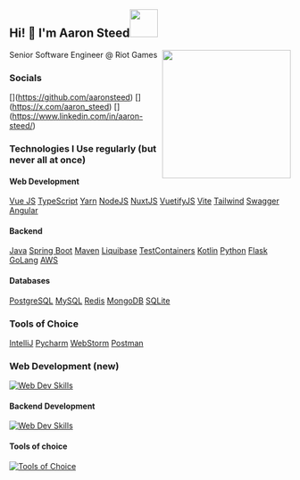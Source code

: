 <h2>Hi! 👋 I'm Aaron Steed<img src="https://cdn.sanity.io/images/do2rqv0h/production/3356021b2d743e60cb89b0b97196fb2b2b0b44a0-800x800.gif?w=500&fit=max&auto=format" width="50"></h2>
<img align='right' src="./images/grand-canyon.png" width="230">
<p>Senior Software Engineer @ Riot Games</p>

### Socials
[[](https://raw.githubusercontent.com/CLorant/readme-social-icons/main/medim/filled/github.svg)](https://github.com/aaronsteed)
[[](https://raw.githubusercontent.com/CLorant/readme-social-icons/main/medim/filled/twitter-x.svg)](https://x.com/aaron_steed)
[[](https://raw.githubusercontent.com/CLorant/readme-social-icons/main/medim/filled/linkedin.svg)](https://www.linkedin.com/in/aaron-steed/)

### Technologies I Use regularly (but never all at once)

#### Web Development
[Vue JS](https://user-images.githubusercontent.com/25181517/117448124-a2da9800-af3e-11eb-85d2-bd1b69b65603.png)
[TypeScript](https://user-images.githubusercontent.com/25181517/183890598-19a0ac2d-e88a-4005-a8df-1ee36782fde1.png)
[Yarn](https://user-images.githubusercontent.com/25181517/183049794-a3dfaddd-22ee-4ffe-b0b4-549ccd4879f9.png)
[NodeJS](https://user-images.githubusercontent.com/25181517/183568594-85e280a7-0d7e-4d1a-9028-c8c2209e073c.png)
[NuxtJS](https://github.com/marwin1991/profile-technology-icons/assets/136815194/ebd92b15-970a-45b8-8c4c-0ecf69b17cdc)
[VuetifyJS](https://github.com/marwin1991/profile-technology-icons/assets/136815194/50c63e54-074f-494b-b786-01eb7870c927)
[Vite](https://github-production-user-asset-6210df.s3.amazonaws.com/62091613/261395532-b40892ef-efb8-4b0e-a6b5-d1cfc2f3fc35.png)
[Tailwind](https://user-images.githubusercontent.com/25181517/202896760-337261ed-ee92-4979-84c4-d4b829c7355d.png)
[Swagger](https://user-images.githubusercontent.com/25181517/186711335-a3729606-5a78-4496-9a36-06efcc74f800.png)
[Angular](https://user-images.githubusercontent.com/25181517/183890595-779a7e64-3f43-4634-bad2-eceef4e80268.png)

#### Backend
[Java](https://user-images.githubusercontent.com/25181517/117201156-9a724800-adec-11eb-9a9d-3cd0f67da4bc.png)
[Spring Boot](https://user-images.githubusercontent.com/25181517/183891303-41f257f8-6b3d-487c-aa56-c497b880d0fb.png)
[Maven](https://user-images.githubusercontent.com/25181517/117207242-07d5a700-adf4-11eb-975e-be04e62b984b.png)
[Liquibase](https://user-images.githubusercontent.com/25181517/183891673-32824908-bc5d-44f8-8f72-f0415822404a.png)
[TestContainers](https://user-images.githubusercontent.com/25181517/184097317-690eea12-3a26-4f7c-8521-729ebbbb3f98.png)
[Kotlin](https://user-images.githubusercontent.com/25181517/185062810-7ee0c3d2-17f2-4a98-9d8a-a9576947692b.png)
[Python](https://user-images.githubusercontent.com/25181517/183423507-c056a6f9-1ba8-4312-a350-19bcbc5a8697.png)
[Flask](https://user-images.githubusercontent.com/25181517/183423775-2276e25d-d43d-4e58-890b-edbc88e915f7.png)
[GoLang](https://user-images.githubusercontent.com/25181517/192149581-88194d20-1a37-4be8-8801-5dc0017ffbbe.png)
[AWS]()

#### Databases
[PostgreSQL](https://user-images.githubusercontent.com/25181517/117208740-bfb78400-adf5-11eb-97bb-09072b6bedfc.png)
[MySQL](https://user-images.githubusercontent.com/25181517/183896128-ec99105a-ec1a-4d85-b08b-1aa1620b2046.png)
[Redis](https://user-images.githubusercontent.com/25181517/182884894-d3fa6ee0-f2b4-4960-9961-64740f533f2a.png)
[MongoDB](https://user-images.githubusercontent.com/25181517/182884177-d48a8579-2cd0-447a-b9a6-ffc7cb02560e.png)
[SQLite](https://github.com/marwin1991/profile-technology-icons/assets/136815194/82df4543-236b-4e45-9604-5434e3faab17)


### Tools of Choice
[IntelliJ](https://user-images.githubusercontent.com/25181517/192108890-200809d1-439c-4e23-90d3-b090cf9a4eea.png)
[Pycharm](https://github.com/user-attachments/assets/9f931c45-0585-4db0-86a7-25ce3f5bef25)
[WebStorm](https://user-images.githubusercontent.com/25181517/192108893-b1eed3c7-b2c4-4e1c-9e9f-c7e83637b33d.png)
[Postman](https://user-images.githubusercontent.com/25181517/192109061-e138ca71-337c-4019-8d42-4792fdaa7128.png)


### Web Development (new)
[![Web Dev Skills](https://skillicons.dev/icons?i=nodejs,angular,css,html,bootstrap,js,npm,nuxtjs,tailwind,ts,vite,vue,vuetify,vercel,yarn&theme=dark)](https://skillicons.dev)

#### Backend Development
[![Web Dev Skills](https://skillicons.dev/icons?i=aws,clojure,docker,elasticsearch,flask,go,gradle,java,kafka,kotlin,maven,mongodb,postgres,prometheus,grafana,py,redis,spring,sqlite&theme=dark)](https://skillicons.dev)

#### Tools of choice
[![Tools of Choice](https://skillicons.dev/icons?i=idea,webstorm,pycharm&theme=dark)](https://skillicons.dev)